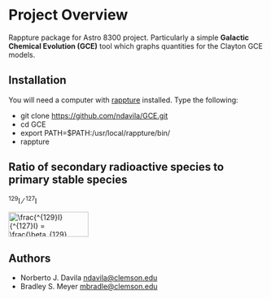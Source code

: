 Project Overview
========

Rappture package for Astro 8300 project. Particularly a simple **Galactic Chemical Evolution (GCE)** tool which graphs quantities for the Clayton GCE models.

Installation
------------

You will need a computer with [rappture](https://nanohub.org/infrastructure/rappture/) installed.  Type the following:

* git clone https://github.com/ndavila/GCE.git
* cd GCE
* export PATH=$PATH:/usr/local/rappture/bin/
* rappture

Ratio of secondary radioactive species to primary stable species
----------------------------------------------------------------

<sup>129</sup>I &frasl; <sup>127</sup>I 

<img src="http://www.sciweavers.org/tex2img.php?eq=%5Cfrac%7B%5E%7B129%7DI%7D%7B%5E%7B127%7DI%7D%20%3D%20%5Cfrac%7B%5Cbeta_%7B129%7D%20%5Calpha%20%5Comega%20%5Ctau_%7B129%7D%7D%7B%5Calpha_%7B127%7D%7D&bc=White&fc=Black&im=png&fs=12&ff=arev&edit=0" align="center" border="0" alt="\frac{^{129}I}{^{127}I} = \frac{\beta_{129} \alpha \omega \tau_{129}}{\alpha_{127}}" width="157" height="49" />

Authors
-------

- Norberto J. Davila <ndavila@clemson.edu>
- Bradley S. Meyer <mbradle@clemson.edu>

